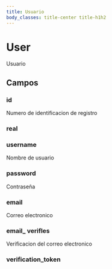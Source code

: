 ```yaml
---
title: Usuario
body_classes: title-center title-h1h2
---
```


# User 
Usuario

## Campos

### id 
Numero de identificacion de registro

### real
 
### username
Nombre de usuario

### password
Contraseña

### email
Correo electronico


### email_ verifles
Verificacion del correo electronico

### verification_token

 